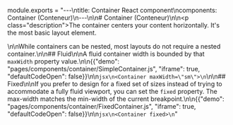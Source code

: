 module.exports = "---\ntitle: Container React component\ncomponents: Container (Conteneur)\n---\n\n# Container (Conteneur)\n\n<p class=\"description\">The container centers your content horizontally. It's the most basic layout element.</p>\n\nWhile containers can be nested, most layouts do not require a nested container.\n\n## Fluid\n\nA fluid container width is bounded by that `maxWidth` property value.\n\n{{\"demo\": \"pages/components/container/SimpleContainer.js\", \"iframe\": true, \"defaultCodeOpen\": false}}\n\n```jsx\n<Container maxWidth=\"sm\">\n```\n\n## Fixed\n\nIf you prefer to design for a fixed set of sizes instead of trying to accommodate a fully fluid viewport, you can set the `fixed` property. The max-width matches the min-width of the current breakpoint.\n\n{{\"demo\": \"pages/components/container/FixedContainer.js\", \"iframe\": true, \"defaultCodeOpen\": false}}\n\n```jsx\n<Container fixed>\n```"